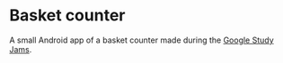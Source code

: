 # Basket counter

A small Android app of a basket counter made during the [Google Study Jams](http://developerstudyjams.com).
